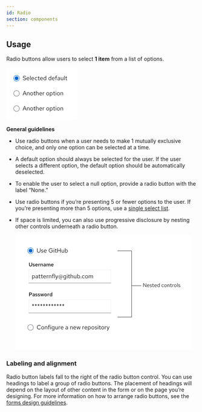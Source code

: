 ```yaml
---
id: Radio
section: components
---
```


## Usage
Radio buttons allow users to select **1 item** from a list of options.

<img src="./img/radio.png" alt="Example of radio button options" width="187"/>

**General guidelines**

*  Use radio buttons when a user needs to make 1 mutually exclusive choice, and only one option can be selected at a time.
* A default option should always be selected for the user. If the user selects a different option, the default option should be automatically deselected.
* To enable the user to select a null option, provide a radio button with the label “None.”
* Use radio buttons if you’re presenting 5 or fewer options to the user. If you’re presenting more than 5 options, use a [single select list](/components/select/design-guidelines#single-select). 
* If space is limited, you can also use progressive disclosure by nesting other controls underneath a radio button.

    <img src="./img/nested-controls-radio.png" alt="Example of nested control with radio buttons" width="465"/>


### Labeling and alignment

Radio button labels fall to the right of the radio button control. You can use headings to label a group of radio buttons. The placement of headings will depend on the layout of other content in the form or on the page you’re designing. For more information on how to arrange radio buttons, see the [forms design guidelines](/components/form/design-guidelines#data-input-arrangement).
